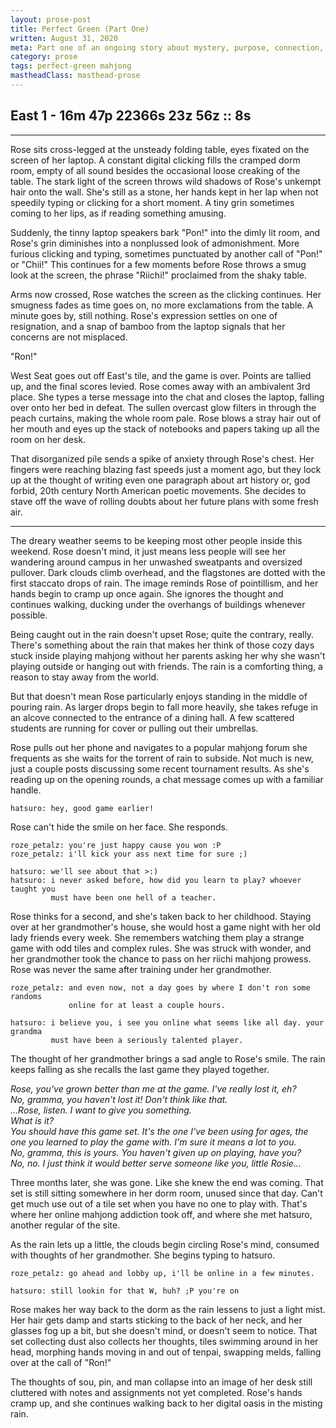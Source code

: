 ```yaml
---
layout: prose-post
title: Perfect Green (Part One)
written: August 31, 2020
meta: Part one of an ongoing story about mystery, purpose, connection, and riichi mahjong.
category: prose
tags: perfect-green mahjong
mastheadClass: masthead-prose
---
```


## East 1 - 16m 47p 22366s 23z 56z :: 8s

<hr>

Rose sits cross-legged at the unsteady folding table, eyes fixated on the
screen of her laptop. A constant digital clicking fills the cramped dorm room,
empty of all sound besides the occasional loose creaking of the table. The
stark light of the screen throws wild shadows of Rose's unkempt hair onto the
wall. She's still as a stone, her hands kept in her lap when not speedily
typing or clicking for a short moment. A tiny grin sometimes coming to her
lips, as if reading something amusing.

Suddenly, the tinny laptop speakers bark "Pon!" into the dimly lit room, and
Rose's grin diminishes into a nonplussed look of admonishment. More furious
clicking and typing, sometimes punctuated by another call of "Pon!" or "Chii!"
This continues for a few moments before Rose throws a smug look at the screen,
the phrase "Riichi!" proclaimed from the shaky table.

Arms now crossed, Rose watches the screen as the clicking continues. Her
smugness fades as time goes on, no more exclamations from the table. A minute
goes by, still nothing. Rose's expression settles on one of resignation, and a
snap of bamboo from the laptop signals that her concerns are not misplaced.

"Ron!"

West Seat goes out off East's tile, and the game is over. Points are tallied
up, and the final scores levied. Rose comes away with an ambivalent 3rd place.
She types a terse message into the chat and closes the laptop, falling over
onto her bed in defeat. The sullen overcast glow filters in through the peach
curtains, making the whole room pale. Rose blows a stray hair out of her mouth
and eyes up the stack of notebooks and papers taking up all the room on her
desk.

That disorganized pile sends a spike of anxiety through Rose's chest. Her
fingers were reaching blazing fast speeds just a moment ago, but they lock up
at the thought of writing even one paragraph about art history or, god forbid,
20th century North American poetic movements. She decides to stave off the
wave of rolling doubts about her future plans with some fresh air.

<hr>

The dreary weather seems to be keeping most other people inside this weekend.
Rose doesn't mind, it just means less people will see her wandering around
campus in her unwashed sweatpants and oversized pullover. Dark clouds climb
overhead, and the flagstones are dotted with the first staccato drops of rain.
The image reminds Rose of pointillism, and her hands begin to cramp up once
again. She ignores the thought and continues walking, ducking under the
overhangs of buildings whenever possible.

Being caught out in the rain doesn't upset Rose; quite the contrary, really.
There's something about the rain that makes her think of those cozy days stuck
inside playing mahjong without her parents asking her why she wasn't playing
outside or hanging out with friends. The rain is a comforting thing, a reason
to stay away from the world.

But that doesn't mean Rose particularly enjoys standing in the middle of
pouring rain. As larger drops begin to fall more heavily, she takes refuge in
an alcove connected to the entrance of a dining hall. A few scattered students
are running for cover or pulling out their umbrellas.

Rose pulls out her phone and navigates to a popular mahjong forum she
frequents as she waits for the torrent of rain to subside. Not much is new,
just a couple posts discussing some recent tournament results. As she's
reading up on the opening rounds, a chat message comes up with a familiar
handle.

```
hatsuro: hey, good game earlier!
```

Rose can't hide the smile on her face. She responds.

```
roze_petalz: you're just happy cause you won :P
roze_petalz: i'll kick your ass next time for sure ;)

hatsuro: we'll see about that >:)
hatsuro: i never asked before, how did you learn to play? whoever taught you
         must have been one hell of a teacher.
```

Rose thinks for a second, and she's taken back to her childhood. Staying over
at her grandmother's house, she would host a game night with her old lady
friends every week. She remembers watching them play a strange game with odd
tiles and complex rules. She was struck with wonder, and her grandmother took
the chance to pass on her riichi mahjong prowess. Rose was never the same
after training under her grandmother.

```
roze_petalz: and even now, not a day goes by where I don't ron some randoms
             online for at least a couple hours.

hatsuro: i believe you, i see you online what seems like all day. your grandma
         must have been a seriously talented player.
```

The thought of her grandmother brings a sad angle to Rose's smile. The rain
keeps falling as she recalls the last game they played together.

_Rose, you've grown better than me at the game. I've really lost it, eh?_ <br>
_No, gramma, you haven't lost it! Don't think like that._ <br>
_...Rose, listen. I want to give you something._ <br>
_What is it?_ <br>
_You should have this game set. It's the one I've been using for ages, the one you learned to play the game with. I'm sure it means a lot to you._ <br>
_No, gramma, this is yours. You haven't given up on playing, have you?_ <br>
_No, no. I just think it would better serve someone like you, little Rosie..._

Three months later, she was gone. Like she knew the end was coming. That set
is still sitting somewhere in her dorm room, unused since that day. Can't get
much use out of a tile set when you have no one to play with. That's where her
online mahjong addiction took off, and where she met hatsuro, another regular
of the site.

As the rain lets up a little, the clouds begin circling Rose's mind, consumed
with thoughts of her grandmother. She begins typing to hatsuro.

```
roze_petalz: go ahead and lobby up, i'll be online in a few minutes.

hatsuro: still lookin for that W, huh? ;P you're on
```

Rose makes her way back to the dorm as the rain lessens to just a light mist.
Her hair gets damp and starts sticking to the back of her neck, and her
glasses fog up a bit, but she doesn't mind, or doesn't seem to notice. That
set collecting dust also collects her thoughts, tiles swimming around in her
head, morphing hands moving in and out of tenpai, swapping melds, falling over
at the call of "Ron!"

The thoughts of sou, pin, and man collapse into an image of her desk still
cluttered with notes and assignments not yet completed. Rose's hands cramp up,
and she continues walking back to her digital oasis in the misting rain.
